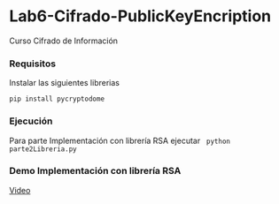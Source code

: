 # Lab6-Cifrado-PublicKeyEncription
Curso Cifrado de Información


### Requisitos
Instalar las siguientes librerias

```pip install pycryptodome```


### Ejecución
Para parte Implementación con librería RSA ejecutar ``` python parte2Libreria.py```



### Demo Implementación con librería RSA
[Video](https://youtu.be/tQ3SxSXDdf0)
